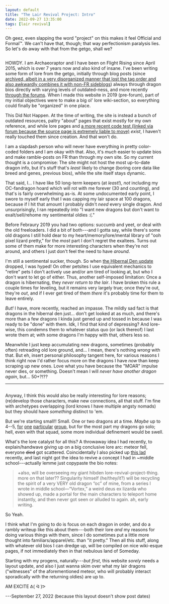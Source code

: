 ```yaml
---
layout: default
title: "The Lair Revival Project: Intro"
date: 2022-09-27 13:35:00
tags: [lair revival]
---
```

Oh geez, even slapping the word "project" on this makes it feel Official and Formal™. We can't have that, though; that way perfectionism paralysis lies. So let's do away with that from the getgo, shall we?

<center><a href="https://www1.flightrising.com/dragon/26634365"><img src="https://i.imgur.com/Nucy53v.png" alt=""/></a></center><!--jesus look at me using this deprecated HTML tag. but I don't feel like coding a whole new layout right now so might as well stick with the spirit of outdatedness-->

<em style="text-transform:uppercase;font-style:normal;">Howdy.</em> I am Archaeoraptor and I have been on Flight&nbsp;Rising since April 2015, which is over 7&nbsp;years now and also kind of insane. I've been writing some form of lore from the getgo, initially through blog posts (since [archived, albeit in a very disorganized manner that lost the tag order and also awkwardly combines it with non-FR sideblogs](https://nightauctor.wordpress.com/)) always through dragon bios directly with varying levels of outdated-ness, and more recently [through the forums](https://www1.flightrising.com/forums/qnc/3072455). When I made this website in 2019 (pre-forum), part of my initial objectives were to make a big ol' lore wiki-section, so everything could finally be "organized" in one place.

This Did Not Happen. At the time of writing, the site is instead a bunch of outdated resources, paltry "about" pages that exist mostly for my own reference, and while lore pages and [a more recent code test (linked via forum because the source page is extremely liable to move)](https://www1.flightrising.com/forums/help/2788761#post_2788761) *exist*, I haven't really touched them since creation. And that won't do.

I am a slapdash person who will never have everything in pretty color-coded folders and I am okay with that. Also, it's *much* easier to update bios and make ramble-posts on FR than through my own site. So my current thought is a compromise: The site might not host the most up-to-date dragon info, but it's stuff that's *least* likely to change (boring core data like breed and genes, previous bios), while the site itself stays dynamic.

That said, I... I have like 50 long-term keepers (at *least!*), *not* including my OC-fandragon hoard which will rot with me forever (30 and counting), and that's is fairly overwhelming as-is. At some undocumented early point, I swore to myself early that I was capping my lair space at 100 dragons, because if I hit that amount I probably didn't *need* every single dragon. And unsurprisingly, I ran repeatedly into "I want new dragons but don't want to exalt/sell/rehome my sentimental oldies :(."

Before Febraury 2019 you had two options: succumb and yeet, or deal with the old freeloaders. I did a bit of both---and I gotta say, while there's some old dragons I still hold dear to my heart/memory/lore/mental library of "ooh pixel lizard pretty," for the *most* part I don't regret the exaltees. Turns out some of them make for more interesting characters when they're not around, and others I just don't feel the need to have *around*.

I'm still a sentimental sucker, though. So when [the Hibernal Den update](https://www1.flightrising.com/forums/ann/2627065) dropped, I was hyped! On other petsites I use equivalent mechanics to "retire" pets I don't actively use and/or am tired of looking at, but who I don't want to let go of either. Thus, another self-imposed limitation: Once a dragon is hibernating, they *never return to the lair*. I have broken this rule a couple times for leveling, but it remains very largely true; once they're out, they're *out*, and if I ever get tired of them *there* it's probably time for them to leave entirely.

*But!* I have, more recently, reached an impasse. The mildly sad fact is that dragons in the hibernal den just... don't get looked at as much, and there's more than a few dragons I kinda just gened up and tossed in because I was ready to be "done" with them. Idk, I find that kind of depressing? And lore-wise, this condemns them to whatever status quo (or lack thereof) I last wrote them at; with some dragons I'm happy with that, others less so.

Meanwhile I just keep accumulating new dragons, sometimes (probably often) retreading old lore ground, and... I mean, there's nothing *wrong* with that. But eh, insert personal philosophy tangent here, for various reasons I think right now I'd rather focus more on the dragons I have *now* than keep scraping up new ones. Love what you have because the "<em style="text-transform:uppercase;font-style:normal;">moar</em>" impulse never dies, or something. Doesn't mean I will *never have another dragon again*, but... 50+?!??

----
<center><a href="https://www1.flightrising.com/forums/qnc/3072455/6#post_49539093"><img src="https://i.imgur.com/TwRykWz.png" alt=""/></a></center>

Anyway, I think this would also be really interesting for lore reasons; (re)develop those characters, make new connections, all that stuff. I'm fine with archetypes overlapping (lord knows I have multiple angsty nomads) but they should have *something* distinct to 'em.

But we're starting small!! Small. One or two dragons at a time. *Maybe* up to 4--5, [for](https://www1.flightrising.com/dragon/31950543) [one](https://www1.flightrising.com/dragon/35267877) [particular](https://www1.flightrising.com/dragon/25542349) [group](https://www1.flightrising.com/dragon/72694252), but for the most part my dragons go solo; hell, even with that squad, some more individual definement would be swell.

What's the lore catalyst for all this? A throwaway idea I had recently, to explain/handwave giving up on a big conclusive lore arc: meteor fell, everyone ~~died~~ got scattered. Coincidentally I also picked up [this lad](https://www1.flightrising.com/dragon/80037268) recently, and last night got the idea to revive a concept I had in ~middle school---actually lemme just copypaste the bio notes:

>  +also, will be overseeing my giant hibden lore-revival-project-thing. more on that later?? Singularity himself (he/they/it?) will be recycling the spirit of a very <em style="text-transform:uppercase;font-style:normal;">very</em> old dragon “oc” of mine, from a series I wrote in middle school—“Vortex,” a weird deus ex lizarda who showed up, made a portal for the main characters to teleport home instantly, and then never got seen or alluded to again. ah, early writing.

So Yeah.

I think what I'm going to do is focus on each dragon in order, and do a rambly writeup like this about them---both their lore *and* my reasons for doing various things with them, since I do sometimes put a little more thought into familiars/apparel/etc. than "it pretty." Then all this stuff, along with whatever old bios I can dredge up, will be compiled on nice wiki-esque pages, if not immediately then in that nebulous land of Someday.

Starting with my progens, naturally---*but first*, this website *sorely* needs a layout update, and also I just wanna skim over what my lair dragons ("witnesses" of the aforementioned meteor, who will probably interact sporadically with the returning oldies) are up to.

<em style="text-transform:uppercase;font-style:normal;">Am excite ᕕ(&nbsp;ᐛ&nbsp;)ᕗ</em>

---September 27, 2022 (because this layout doesn't show post dates)